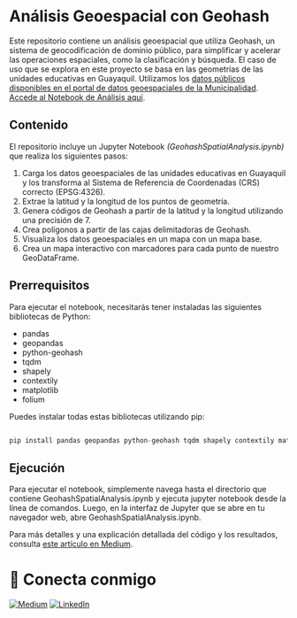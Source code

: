 # Análisis Geoespacial con Geohash

Este repositorio contiene un análisis geoespacial que utiliza Geohash, un sistema de geocodificación de dominio público, para simplificar y acelerar las operaciones espaciales, como la clasificación y búsqueda. El caso de uso que se explora en este proyecto se basa en las geometrías de las unidades educativas en Guayaquil. Utilizamos los [datos públicos disponibles en el portal de datos geoespaciales de la Municipalidad](https://geoportal-guayaquil.opendata.arcgis.com/datasets/219588488dca4a40be9bf9afae22cb82_0/explore?location=-2.198659%2C-79.881801%2C14.92). [Accede al Notebook de Análisis aquí](./Geohash_Instituciones_Educativas_Guayaquil.ipynb).

## Contenido
El repositorio incluye un Jupyter Notebook *(GeohashSpatialAnalysis.ipynb)* que realiza los siguientes pasos:

1. Carga los datos geoespaciales de las unidades educativas en Guayaquil y los transforma al Sistema de Referencia de Coordenadas (CRS) correcto (EPSG:4326).
2. Extrae la latitud y la longitud de los puntos de geometría.
3. Genera códigos de Geohash a partir de la latitud y la longitud utilizando una precisión de 7.
4. Crea polígonos a partir de las cajas delimitadoras de Geohash.
5. Visualiza los datos geoespaciales en un mapa con un mapa base.
6. Crea un mapa interactivo con marcadores para cada punto de nuestro GeoDataFrame.

## Prerrequisitos
Para ejecutar el notebook, necesitarás tener instaladas las siguientes bibliotecas de Python:
 
- pandas
- geopandas
- python-geohash
- tqdm
- shapely
- contextily
- matplotlib
- folium

Puedes instalar todas estas bibliotecas utilizando pip:

```python

pip install pandas geopandas python-geohash tqdm shapely contextily matplotlib folium
```

## Ejecución
Para ejecutar el notebook, simplemente navega hasta el directorio que contiene GeohashSpatialAnalysis.ipynb y ejecuta jupyter notebook desde la línea de comandos. Luego, en la interfaz de Jupyter que se abre en tu navegador web, abre GeohashSpatialAnalysis.ipynb.

Para más detalles y una explicación detallada del código y los resultados, consulta [este artículo en Medium](https://medium.com/@xavier.jacome.p/aprovechando-el-poder-de-geohash-para-un-an%C3%A1lisis-geoespacial-innovador-y-pr%C3%A1ctico-f3db82051b48?source=friends_link&sk=9dcfc4c48e930a7a073e1502a1f9a5a0).

# <a name="connect"></a> 🔗 Conecta conmigo

<a href="https://medium.com/@xavier.jacome.p" target="_blank"><img alt="Medium" src="https://img.shields.io/badge/medium-%2312100E.svg?&style=for-the-badge&logo=medium&logoColor=white" /></a>
<a href="https://www.linkedin.com/in/xavierjacomep/" target="_blank"><img alt="LinkedIn" src="https://img.shields.io/badge/linkedin-%230077B5.svg?&style=for-the-badge&logo=linkedin&logoColor=white" /></a>
